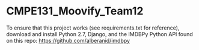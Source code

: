 # CMPE131_Moovify_Team12
To ensure that this project works (see requirements.txt for reference), download and install Python 2.7, Django, and the IMDBPy Python API found on this repo: 
https://github.com/alberanid/imdbpy 
